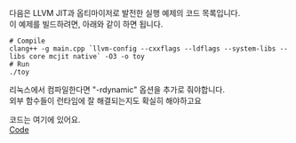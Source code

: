 다음은 LLVM JIT과 옵티마이저로 발전한 실행 예제의 코드 목록입니다.  
이 예제를 빌드하려면, 아래와 같이 하면 됩니다.

```
# Compile
clang++ -g main.cpp `llvm-config --cxxflags --ldflags --system-libs --libs core mcjit native` -O3 -o toy
# Run
./toy
```

리눅스에서 컴파일한다면 "-rdynamic" 옵션을 추가로 줘야합니다.  
외부 함수들이 런타임에 잘 해결되는지도 확실히 해야하고요
  
코드는 여기에 있어요.  
[Code](./main.cpp)
